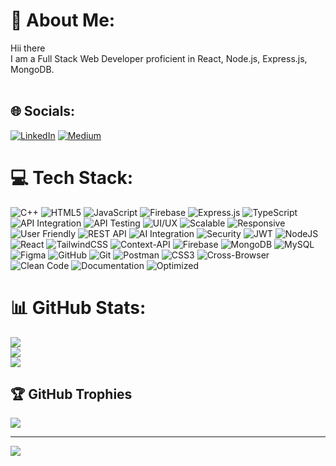 # 💫 About Me:
Hii there <br>I am a Full Stack Web Developer proficient in React, Node.js, Express.js, MongoDB.<br><br>


## 🌐 Socials:
[![LinkedIn](https://img.shields.io/badge/LinkedIn-%230077B5.svg?logo=linkedin&logoColor=white)](https://linkedin.com/in/bhavesh-rathod-6946a2245/) [![Medium](https://img.shields.io/badge/Medium-12100E?logo=medium&logoColor=white)](https://medium.com/@rbhavesh1525) 

# 💻 Tech Stack:
![C++](https://img.shields.io/badge/c++-%2300599C.svg?style=for-the-badge&logo=c%2B%2B&logoColor=white)      ![HTML5](https://img.shields.io/badge/html5-%23E34F26.svg?style=for-the-badge&logo=html5&logoColor=white)      ![JavaScript](https://img.shields.io/badge/javascript-%23323330.svg?style=for-the-badge&logo=javascript&logoColor=%23F7DF1E) ![Firebase](https://img.shields.io/badge/firebase-%23039BE5.svg?style=for-the-badge&logo=firebase) ![Express.js](https://img.shields.io/badge/express.js-%23404d59.svg?style=for-the-badge&logo=express&logoColor=%2361DAFB) ![TypeScript](https://img.shields.io/badge/TypeScript-%23007ACC.svg?style=for-the-badge&logo=typescript&logoColor=white) ![API Integration](https://img.shields.io/badge/API%20Integration-%23007ACC.svg?style=for-the-badge&logo=azuredevops&logoColor=white) ![API Testing](https://img.shields.io/badge/API%20Testing-%23FF6F00.svg?style=for-the-badge&logo=postman&logoColor=white) ![UI/UX](https://img.shields.io/badge/UI%2FUX-%23E34F26.svg?style=for-the-badge&logo=figma&logoColor=white) ![Scalable](https://img.shields.io/badge/Scalable-%232E7D32.svg?style=for-the-badge&logo=cloudflare&logoColor=white) ![Responsive](https://img.shields.io/badge/Responsive-%2300C853.svg?style=for-the-badge&logo=responsive&logoColor=white) ![User Friendly](https://img.shields.io/badge/User%20Friendly-%23FFD600.svg?style=for-the-badge&logo=users&logoColor=black) ![REST API](https://img.shields.io/badge/REST%20API-%231572B6.svg?style=for-the-badge&logo=swagger&logoColor=white) ![AI Integration](https://img.shields.io/badge/AI%20Integration-%23FF4081.svg?style=for-the-badge&logo=openai&logoColor=white) ![Security](https://img.shields.io/badge/Security-%23E91E63.svg?style=for-the-badge&logo=security&logoColor=white) ![JWT](https://img.shields.io/badge/JWT-black?style=for-the-badge&logo=JSON%20web%20tokens) ![NodeJS](https://img.shields.io/badge/node.js-6DA55F?style=for-the-badge&logo=node.js&logoColor=white) ![React](https://img.shields.io/badge/react-%2320232a.svg?style=for-the-badge&logo=react&logoColor=%2361DAFB) ![TailwindCSS](https://img.shields.io/badge/tailwindcss-%2338B2AC.svg?style=for-the-badge&logo=tailwind-css&logoColor=white) ![Context-API](https://img.shields.io/badge/Context--Api-000000?style=for-the-badge&logo=react) ![Firebase](https://img.shields.io/badge/firebase-a08021?style=for-the-badge&logo=firebase&logoColor=ffcd34) ![MongoDB](https://img.shields.io/badge/MongoDB-%234ea94b.svg?style=for-the-badge&logo=mongodb&logoColor=white) ![MySQL](https://img.shields.io/badge/mysql-4479A1.svg?style=for-the-badge&logo=mysql&logoColor=white) ![Figma](https://img.shields.io/badge/figma-%23F24E1E.svg?style=for-the-badge&logo=figma&logoColor=white) ![GitHub](https://img.shields.io/badge/github-%23121011.svg?style=for-the-badge&logo=github&logoColor=white) ![Git](https://img.shields.io/badge/git-%23F05033.svg?style=for-the-badge&logo=git&logoColor=white) ![Postman](https://img.shields.io/badge/Postman-FF6C37?style=for-the-badge&logo=postman&logoColor=white) ![CSS3](https://img.shields.io/badge/css3-%231572B6.svg?style=for-the-badge&logo=css3&logoColor=white) ![Cross-Browser](https://img.shields.io/badge/Cross%20Browser-%2300ACC1.svg?style=for-the-badge&logo=firefoxbrowser&logoColor=white)  ![Clean Code](https://img.shields.io/badge/Clean%20Code-%23000000.svg?style=for-the-badge&logo=airplayvideo&logoColor=white)  ![Documentation](https://img.shields.io/badge/Well%20Documented-%2300B8D4.svg?style=for-the-badge&logo=readthedocs&logoColor=white)  ![Optimized](https://img.shields.io/badge/Optimized-%23F9A825.svg?style=for-the-badge&logo=googlechrome&logoColor=white)


# 📊 GitHub Stats:
![](https://github-readme-stats.vercel.app/api?username=rbhavesh1525&theme=dark&hide_border=false&include_all_commits=true&count_private=true)<br/>
![](https://github-readme-streak-stats.herokuapp.com/?user=rbhavesh1525&theme=dark&hide_border=false)<br/>
![](https://github-readme-stats.vercel.app/api/top-langs/?username=rbhavesh1525&theme=dark&hide_border=false&include_all_commits=true&count_private=true&layout=compact)

## 🏆 GitHub Trophies
![](https://github-profile-trophy.vercel.app/?username=rbhavesh1525&theme=radical&no-frame=false&no-bg=true&margin-w=4)

---
[![](https://visitcount.itsvg.in/api?id=rbhavesh1525&icon=5&color=0)](https://visitcount.itsvg.in)

<!-- Proudly created with GPRM ( https://gprm.itsvg.in ) -->

